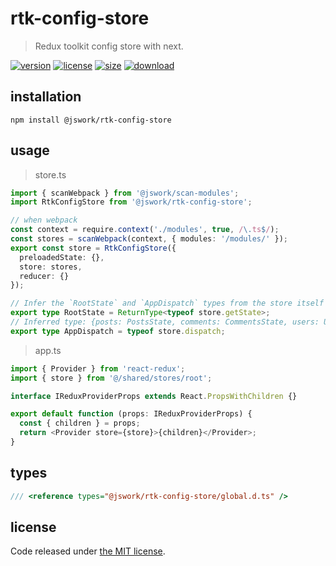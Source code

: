 # rtk-config-store
> Redux toolkit config store with next.

[![version][version-image]][version-url]
[![license][license-image]][license-url]
[![size][size-image]][size-url]
[![download][download-image]][download-url]

## installation
```shell
npm install @jswork/rtk-config-store
```

## usage
> store.ts
```ts
import { scanWebpack } from '@jswork/scan-modules';
import RtkConfigStore from '@jswork/rtk-config-store';

// when webpack
const context = require.context('./modules', true, /\.ts$/);
const stores = scanWebpack(context, { modules: '/modules/' });
export const store = RtkConfigStore({
  preloadedState: {},
  store: stores,
  reducer: {}
});

// Infer the `RootState` and `AppDispatch` types from the store itself
export type RootState = ReturnType<typeof store.getState>;
// Inferred type: {posts: PostsState, comments: CommentsState, users: UsersState}
export type AppDispatch = typeof store.dispatch;
```

> app.ts
```ts
import { Provider } from 'react-redux';
import { store } from '@/shared/stores/root';

interface IReduxProviderProps extends React.PropsWithChildren {}

export default function (props: IReduxProviderProps) {
  const { children } = props;
  return <Provider store={store}>{children}</Provider>;
}
```

## types
```ts
/// <reference types="@jswork/rtk-config-store/global.d.ts" />
```

## license
Code released under [the MIT license](https://github.com/afeiship/rtk-config-store/blob/master/LICENSE.txt).

[version-image]: https://img.shields.io/npm/v/@jswork/rtk-config-store
[version-url]: https://npmjs.org/package/@jswork/rtk-config-store

[license-image]: https://img.shields.io/npm/l/@jswork/rtk-config-store
[license-url]: https://github.com/afeiship/rtk-config-store/blob/master/LICENSE.txt

[size-image]: https://img.shields.io/bundlephobia/minzip/@jswork/rtk-config-store
[size-url]: https://github.com/afeiship/rtk-config-store/blob/master/dist/index.min.js

[download-image]: https://img.shields.io/npm/dm/@jswork/rtk-config-store
[download-url]: https://www.npmjs.com/package/@jswork/rtk-config-store
